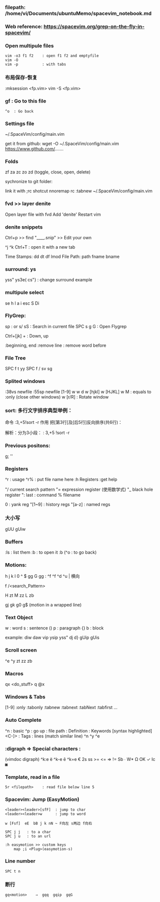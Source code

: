 ### filepath: /home/vi/Documents/ubuntuMemo/spacevim_notebook.md
### Web reference: https://spacevim.org/grep-on-the-fly-in-spacevim/

### Open multipule files
    vim -o3 f1 f2    : open f1 f2 and emptyfile
    vim -O
    vim -p           : with tabs

### 布局保存-恢复
  :mksession <fp.vim>
  vim -S <fp.vim>

### gf  : Go to this file
    ^o  : Go back

### Settings file
  ~/.SpaceVim/config/main.vim

  get it from github:
  wget -O ~/.SpaceVim/config/main.vim https://www.github.com/.......

### Folds

  zf<motion>
  za  zc zo zd (toggle, close, open, delete)



  sychronize to git folder:

  link it with ;rc shotcut
  nnoremap <leader>rc :tabnew ~/.SpaceVim/config/main.vim<cr>

### <spc> fvd  >>  layer denite
  Open layer file with <space>fvd
  Add 'denite'
  Restart vim

### denite snippets

  Ctrl+p  >>  find "____.snip" >> Edit your own

  ^j  ^k
  Ctrl+T  : open it with a new tab

  Time Stamps:   dd  dt  df  lmod 
  File Path:     path  fname  bname

### surround: ys<motion>
  yss"
  ys3e(
  cs"}    : change surround example

### multipule select
  <space>se
  h  l  a  i
  esc
  S  <or>  Di

### FlyGrep:
  <space>sp               : or <space>s/
  <space>sS              : Search in current file
  SPC s g G              : Open Flygrep

  Ctrl+[jk]
  <tab> <shift>+<tab>    : Down, up

  <C-a> <C-e>  :beginning, end
  <C-k> <C-u>  :remove line
  <C-w>     : remove word before

### File Tree
  SPC f t
  yy
  SPC f /
  sv sg

### Splited windows
  :38vs newfile      :55sp newfile
  <space> [1-9]
  <space> w <tab>
  <space> w d
  <space> w [hjkl]
  <space> w [HJKL]
  <space> w M     : equals to  :only  (close other windows)
  <space> w [r/R] : Rotate window

### sort: 多行文字排序典型举例：

  命令  :3,+5!sort -r
  作用  把[第3行]及[后5行]反向排序(共6行)：

  解析：分为3小段：
    :
    3,+5
    !sort -r

### Previous positons:  
  g;
  ''

### Registers
  ^r<reg>    : usage
  ^r%        : put file name here
  :h Registers    :get help

  "/  current search pattern
  "=  expression register (使用数学式)
  "_  black hole register
  ":  last : command
  %   filename

  0       : yank reg
  "[1~9]  : history regs
  "[a-z]  : named regs

### 大小写
  gUU   gUiw

### Buffers
  :ls     : list them
  :b<n>   : to open it
  :b<tab>   (^o  : to go back)

### Motions:
  h j k l 0 ^ $
  gg  G  <n>gg  :<n><cr>
  ^f  ^f  ^d  ^u
  <n>|  横向

  f<char>
  /<search_Pattern>

  H  zt
  M  zz
  L  zb

  gj  gk  g0  g$  (motion in a wrapped line)

### Text Object
  w   : word
  s   : sentence     ()
  p   : paragraph    {}
  b   : block

  example:  diw daw vip  ysip  yss"  dj   d}
            gUip  gUis

### Scroll screen
  ^e
  ^y
  zt  zz  zb

### Macros
  qx
  <do_stuff>
  q
  @x

### Windows & Tabs
  <space>[1-9]
  :only   :tabonly
  :tabnew  :tabnext  :tabNext  :tabfirst ...

### Auto Complete
  ^n   : basic    ^p   : go up
  <C-x><C-f>   : file path
  <C-x><C-d>   : Definition
  <C-x><C-i>   : Keywords [syntax highlighted]
  <C-x><C-]>   : Tags
  <C-x><C-l>   : lines (match similar line)
  ^n  ^y  ^e

### :digraph  ⇒ Special characters :
  (vimdoc digraph)
  ^k:e    ë
  ^k-e    ē
  ^k=e    €
    2s
    ss
    >=  <=  =>  !=
    Sb    ∙
    W*    Ω
    OK    ✓
    Ic    ◙

### Template, read in a file
    5r <filepath>    : read file below line 5
  
### Spacevim: Jump (EasyMotion)

    <leader><leader>[sfF]  : jump to char
    <leader><leader>w      : jump to word

    w [Fsf]  eE  bB j k nN ~ F向左 s两边 f向右

    SPC j j   : to a char
    SPC j u   : to an url

    :h easymotion >> custom keys
        map ;i <Plug>(easymotion-s)

### Line number
    SPC t n

### 断行
    gq<motion>    ⇒  gqq  gqip  gqG


